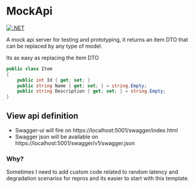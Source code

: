 # MockApi 

[![.NET](https://github.com/Jaxelr/MockApi/actions/workflows/ci.yml/badge.svg?branch=main)](https://github.com/Jaxelr/MockApi/actions/workflows/ci.yml)

A mock api server for testing and prototyping, it returns an item DTO that can be replaced by any type of model.

Its as easy as replacing the item DTO

```csharp
public class Item
{
    public int Id { get; set; }
    public string Name { get; set; } = string.Empty;
    public string Description { get; set; } = string.Empty;
}
```

## View api definition

- Swagger-ui will fire on https://localhost:5001/swagger/index.html
- Swagger json will be available on https://localhost:5001/swagger/v1/swagger.json

### Why?

Sometimes I need to add custom code related to random latency and degradation scenarios for repros and its easier to start with this template. 
